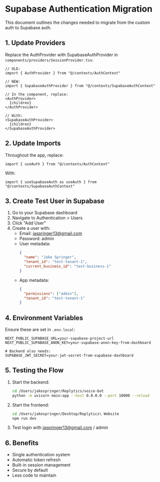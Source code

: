 # Supabase Authentication Migration

This document outlines the changes needed to migrate from the custom auth to Supabase auth.

## 1. Update Providers

Replace the AuthProvider with SupabaseAuthProvider in `components/providers/SessionProvider.tsx`:

```tsx
// OLD:
import { AuthProvider } from "@/contexts/AuthContext"

// NEW:
import { SupabaseAuthProvider } from "@/contexts/SupabaseAuthContext"

// In the component, replace:
<AuthProvider>
  {children}
</AuthProvider>

// With:
<SupabaseAuthProvider>
  {children}
</SupabaseAuthProvider>
```

## 2. Update Imports

Throughout the app, replace:
```tsx
import { useAuth } from "@/contexts/AuthContext"
```

With:
```tsx
import { useSupabaseAuth as useAuth } from "@/contexts/SupabaseAuthContext"
```

## 3. Create Test User in Supabase

1. Go to your Supabase dashboard
2. Navigate to Authentication > Users
3. Click "Add User"
4. Create a user with:
   - Email: jaspringer13@gmail.com
   - Password: admin
   - User metadata:
     ```json
     {
       "name": "Jake Springer",
       "tenant_id": "test-tenant-1",
       "current_business_id": "test-business-1"
     }
     ```
   - App metadata:
     ```json
     {
       "permissions": ["admin"],
       "tenant_id": "test-tenant-1"
     }
     ```

## 4. Environment Variables

Ensure these are set in `.env.local`:
```
NEXT_PUBLIC_SUPABASE_URL=your-supabase-project-url
NEXT_PUBLIC_SUPABASE_ANON_KEY=your-supabase-anon-key-from-dashboard

# Backend also needs:
SUPABASE_JWT_SECRET=your-jwt-secret-from-supabase-dashboard
```

## 5. Testing the Flow

1. Start the backend:
   ```bash
   cd /Users/jakespringer/Replytics/voice-bot
   python -m uvicorn main:app --host 0.0.0.0 --port 10000 --reload
   ```

2. Start the frontend:
   ```bash
   cd /Users/jakespringer/Desktop/Replytics\ Website
   npm run dev
   ```

3. Test login with jaspringer13@gmail.com / admin

## 6. Benefits

- Single authentication system
- Automatic token refresh
- Built-in session management
- Secure by default
- Less code to maintain